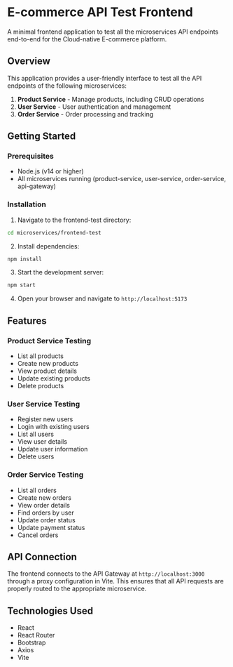 # E-commerce API Test Frontend

A minimal frontend application to test all the microservices API endpoints end-to-end for the Cloud-native E-commerce platform.

## Overview

This application provides a user-friendly interface to test all the API endpoints of the following microservices:

1. **Product Service** - Manage products, including CRUD operations
2. **User Service** - User authentication and management
3. **Order Service** - Order processing and tracking

## Getting Started

### Prerequisites

- Node.js (v14 or higher)
- All microservices running (product-service, user-service, order-service, api-gateway)

### Installation

1. Navigate to the frontend-test directory:
```bash
cd microservices/frontend-test
```

2. Install dependencies:
```bash
npm install
```

3. Start the development server:
```bash
npm start
```

4. Open your browser and navigate to `http://localhost:5173`

## Features

### Product Service Testing

- List all products
- Create new products
- View product details
- Update existing products
- Delete products

### User Service Testing

- Register new users
- Login with existing users
- List all users
- View user details
- Update user information
- Delete users

### Order Service Testing

- List all orders
- Create new orders
- View order details
- Find orders by user
- Update order status
- Update payment status
- Cancel orders

## API Connection

The frontend connects to the API Gateway at `http://localhost:3000` through a proxy configuration in Vite. This ensures that all API requests are properly routed to the appropriate microservice.

## Technologies Used

- React
- React Router
- Bootstrap
- Axios
- Vite

